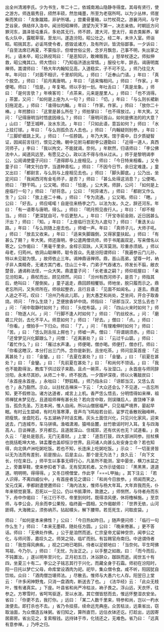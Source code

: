 出全州清湘李氏。少为书生，年二十二，依城南湘山隐静寺得度。其母有贤行，使之游方。师连眉秀目，颀然丰硕，然忽绳墨，所至为老宿所呵。以为少丛林，师崖柴而笑曰：​「龙象蹴踏，非驴所堪。​」尝橐骨董箱，以竹杖荷之。游襄沔间，与守芝谷泉，俱结伴入洛中。闻汾阳昭禅师，道望为天下第一，决志亲依。时朝廷方问罪河东，潞泽皆屯重兵，多劝其无行。师不顾，渡大河，登太行，易衣类厮养，窜名火队中，露眠草宿，至龙川。遂造汾阳，昭公壮之。经二年，未许入室。师诣昭。昭揣其志，必诟骂使令者，惑毁诋诸方，及有所训，皆流俗鄙事。一夕诉曰：​「自至法席已再夏，不蒙指示，但增世俗尘劳，念岁月飘忽，己事不明，失出家之利。​」语未卒，昭公熟视骂曰：​「是恶知识，敢裨贩我。​」怒举杖逐之。师拟伸救，昭公掩其口。师大悟曰：​「乃知临济道出常情。​」服役七年，辞去。谒唐明嵩禅师。嵩谓师曰：​「杨大年内翰知见高，入道稳实，子不可不见。​」师乃往见大年。年问曰：​「对面不相识，千里却同风。​」师曰：​「近奉山门请。​」年曰：​「真个脱空。​」师曰：​「前月离唐明。​」年曰：​「适来悔相问。​」师曰：​「作家。​」年便喝。师曰：​「恰是。​」年复喝。师以手划一划。年吐舌曰：​「真是龙象。​」师曰：​「是何言欤？​」年唤客司：​「点茶来，元来是屋里人。​」师曰：​「也不消得。​」茶罢，又问：​「如何是上座为人一句？​」师曰：​「切。​」年曰：​「与么则长裙新妇拖泥走。​」师曰：​「谁得似内翰。​」年曰：​「作家。作家。​」师曰：​「放你二十棒。​」年拊膝曰：​「这里是甚么所在？​」师拍掌曰：​「也不得放过。​」年大笑。又问：​「记得唐明当时悟底因缘么？​」师曰：​「唐明问首山，如何是佛法的的大意？​」山曰：​「楚王城畔，汝水东流。​」年曰：​「只如此语，意旨如何？​」师曰：​「水上挂灯球。​」年曰：​「与么则孤负古人去也。​」师曰：​「内翰疑则别参。​」年曰：​「三脚虾蟆跳上天。​」师曰：​「一任脖跳。​」年乃大笑。馆于斋中，日夕质疑智证，因闻前言往行，恨见之晚。朝中见驸马都尉李公遵勖曰：​「近得一道人，真西河师子。​」李曰：​「我以拘文，不能就谒，奈何。​」年默然，归语师曰：​「李公佛法中人，闻道风远至，有愿见之心，政以法不得与侍从过从。​」师于是黎明谒李公，公阅谒使童子问曰：​「道得即与上座相见。​」师曰：​「今日特来相看。​」又令童子曰：​「碑文刊白字，当道种青松。​」师曰：​「不因今日节，余日定难逢。​」童又出曰：​「都尉言，与么则与上座相见去也。​」师曰：​「脚头脚底。​」公乃出，坐定问曰：​「我闻西河有金毛师子，是否？​」师曰：​「甚么处得这消息？​」公便喝。师曰：​「野干鸣。​」公又喝。师曰：​「恰是。​」公大笑。师辞，公问：​「如何是上座临行一句？​」师曰：​「好将息。​」公曰：​「何异诸方。​」师曰：​「都尉又作么生？​」公曰：​「放上座二十棒。​」师曰：​「专为流通。​」公又喝。师曰：​「瞎。​」公曰：​「好去。​」师应喏喏！自是往来杨李之门，以法为友。久之，辞还河东。年曰：​「有一语寄与唐明，得么。​」师曰：​「明月照见夜行人。​」年曰：​「却不相当。​」师曰：​「更深犹自可，午后更愁人。​」年曰：​「开宝寺前金刚，近日因甚么汗出？​」师曰：​「知。​」年曰：​「上座临行岂无为人底句？​」师曰：​「重迭关山路。​」年曰：​「与么则随上座去也。​」师嘘一声。年曰：​「真师子儿，大师子吼。​」师曰：​「放去又收来。​」年曰：​「适来失脚蹋倒，又得家童扶起。​」师曰：​「有甚么了期？​」年大笑。师还唐明，李公遣两僧讯师，师于书尾画双足，写来僧名以寄之。公作偈曰：​「黑毫千里余，金椁示双趺。人天浑莫测。珍重赤须胡。​」师以母老，归筠州。依洞山聪禅师，聪令首众。先是汾阳谓师曰：​「我遍参云门儿孙，特以未见聪为恨。​」故师依止三年。谒神鼎诬禅师。鼎，首山高弟，望尊一时，衲子非人类精奇，无诸方其门者。住山三十年，门弟子气吞诸方。师发长不翦，敝衣楚音，通谒称法侄，一众大笑。鼎遣童子问：​「长老谁之嗣？​」师仰视屋曰：​「亲见汾阳来。​」鼎杖而出，顾见颀然。问曰：​「汾州有西河师子，是否？​」师指其后，绝叫曰：​「屋倒矣。​」童子返走，鼎回顾相矍铄。师地坐，脱只履而示之。鼎老忘所问，又失师所在。师徐起整衣，且行且语：​「见面不如闻名。​」遂去。鼎遣人追之不可。叹曰：​「汾州乃有此儿耶。​」到大愚芝和尚处，芝坐间，开合子取香烧。师问：​「作么生烧？​」芝便放香垆中烧。师指曰：​「讶郎当汉，又恁么去也？​」问：​「闹中取静时如何？​」师曰：​「头枕布袋。​」问：​「四山火来时如何？​」师曰：​「物逐人兴。​」问：​「行脚不逢人时如何？​」师曰：​「钓丝绞水。​」问：​「磨砻三尺剑，去化不平人。师意如何？​」师曰：​「好去。​」僧曰：​「点。​」师曰：​「你看。​」僧拍手一下归众。师曰：​「了。​」问：​「有理难伸时如何？​」师曰：​「苦。​」曰：​「恁么则舌拄上腭也？​」师嘘一声。僧曰：​「将谓胡须赤。​」师曰：​「还曾梦见兴化脚跟么？​」问僧：​「近离甚处？​」曰：​「云过千山碧。​」师曰：​「着忙作么？​」曰：​「雁过水声凄。​」师便喝，僧亦喝。师便打，僧亦打。师曰：​「你看这瞎汉，本分打出三门外。念你是新到，且坐吃茶。​」师问显英首座：​「近离甚处？​」曰：​「金鑾。​」曰：​「去夏在甚处？​」曰：​「金鑾。​」曰：​「前夏在甚处？​」曰：​「金鑾。​」曰：​「先前夏在甚处？​」曰：​「和尚何不领话。​」曰：​「我也不能勘得汝，教库下供过奴子来勘。且点一碗茶，与汝湿口。​」永首座与师同辞汾阳，永未尽其妙。从师二十年，终不脱洒。一夕围垆深夜，师以火箸敲炭曰：​「永首座永首座。​」永咄曰：​「野狐精。​」师乃指永曰：​「讶郎当汉，又恁么去也？​」永乃豁然。示众，以拄杖击禅床一下云：​「大众还会么？不见道，一击忘所知，更不假修治。诸方达道者，咸言上上机。香严恁么悟去，分明悟得如来禅，祖师禅犹未梦见在。且道祖师禅有甚长处？若向言中取，则误赚后人，直饶棒下承当，孤负先圣。万法本闲，惟人自闹。所以山僧居福严，只见福严境界，晏起早眠。有时云生碧嶂，有时月落寒潭，音声鸟飞鸣般若台前，娑罗花香散祝融峰畔。把瘦筑，坐盘陀石，与五湖衲子时话玄微。灰头土面住兴化，只见兴化家风，迎来送去，门连城市，车马骈填。渔唱潇湘，猿啼岳麓，丝竹歌谣时时入耳。复与四海高人，日谈禅道，岁月都忘。且道居深山、住城郭，还有优劣也无？试道看。​」良久云：​「是处是慈氏，无门无善财。​」上堂：​「道吾打鼓，四大部洲同参。拄杖横也挑括乾坤大地，钵盂覆也盖却恒沙世界。且问诸人向甚么处安身立命？若也知得，向北俱卢洲吃粥吃饭。若也不知，长连床上吃粥吃饭。​」示众：​「一切圣贤皆以无为法而有差别，前是按山，后是主山，那个是无为法？​」良久云：​「向下文长，付在来日。​」师平生以事事无碍行心，凡圣所不能测，室中晏坐，横刀水盆之上，旁置草鞋，使来参扣者下语，无有契其机者。又作示徒偈曰：​「黑黑黑，道道道。明明明，得得得。​」又冬日榜僧堂，作此字「===L甲抽」​。其下注云：​「若人识得，不离四威仪中。​」有首座者见之谓曰：​「和尚今日放参。​」师闻而笑之。宝元戊寅，李都尉遣使邀师曰：​「海内法友，惟师与杨大年耳。大年弃我而先，仆年来顿觉衰落，忍死以一见公。仍以书抵潭帅，敦邀之。​」师恻然，与侍者舟而东下，舟中作偈曰：​「长江行不尽，帝里到何时。既得凉风便，休将橹棹施。​」至京师，与李公会，月余而李公果殁，临终画一圆相，又作偈献师：​「世界无依，山河匪碍。大海微尘，须弥纳芥。拈起幞头，解下腰带。若觅死生，问取皮袋。​」

师曰：​「如何是本来佛性？​」公曰：​「今日热如昨日。​」随声便问师：​「临行一句作么生？​」师曰：​「本来无墨碍，随处任方圆。​」公曰：​「晚来倦甚。​」更不答话。师曰：​「无佛处作佛。​」公于是洎然而逝。仁宗皇帝尤留神空宗，闻李公之化，与师问答，嘉叹久之。师哭之恸，临圹而别。有旨赐官舟南归。中途谓侍者曰：​「我忽得风痹疾。​」视之口吻已喝斜，侍者以足顿地曰：​「当奈何。平生呵佛骂祖，今乃尔。​」师曰：​「无忧，为汝正之。​」以手整之如故。曰：​「而今而后，不钝置汝。​」遂以明年至兴化，正月初五日，沐浴辞众，跏趺而逝。阅世五十有四，坐夏三十有二。李公之子铭志其行于兴化，而藏全身于石霜。师初在汾阳时，阳一日托以梦亡父母，命库堂设酒肉为祀。祀毕，集众僧令食。咸不听，阳因犹自饮啖。众曰：​「酒肉僧岂堪师法。​」尽散去。惟师与大愚六七人存。阳翌日上堂云：​「许多闲神野鬼，只消一盘酒肉，断送去了也。​」​《法华经》云：​「此众无枝叶，惟有诸真实。​」下座。叶县省和尚严冷枯淡，衲子畏之。浮山远，天衣怀，往参之。方寒雪时，省呵骂驱逐，至以水泼。其它僧皆怒而去，惟远怀整湿衣安坐。省曰：​「你更不去，我打你。​」远曰：​「某二人数千里来，特参和尚，岂以一杓水泼便去。即打杀也不去。​」省乃令挂搭，续命远充典座。众苦枯淡，远乘省出，窃取油面，为众僧造五味粥。省归知之，算所直罚，远估衣钵还讫。打趁出，远因寄居廊房。省出见之，复索租钱。远持钵于市，化钱还之，无难色。省乃曰：​「远真有意参禅。​」乃呼之归。